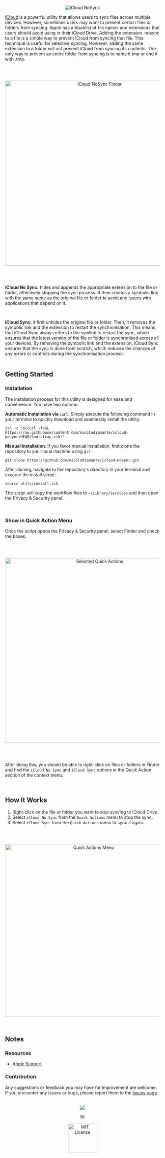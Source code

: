 <p align="center">
  <picture>
    <source media="(prefers-color-scheme: dark)" srcset="https://github.com/nicolodiamante/icloud-nosync/assets/48920263/8c37ca97-ebd7-41dd-9ce2-f362c8fedb5a" draggable="false" ondragstart="return false;" alt="iCloud NoSync" title="iCloud NoSync" />
    <img src="https://github.com/nicolodiamante/icloud-nosync/assets/48920263/7252ce73-8f3b-4d70-8168-066b610148ae" draggable="false" ondragstart="return false; "alt="iCloud NoSync" title="iCloud NoSync" />
  </picture>
</p>

[iCloud][apple-icloud] is a powerful utility that allows users to sync files across multiple devices. However, sometimes users may want to prevent certain files or folders from syncing. Apple has a blacklist of file names and extensions that users should avoid using in their iCloud Drive. Adding the extension .nosync to a file is a simple way to prevent iCloud from syncing that file. This technique is useful for selective syncing. However, adding the same extension to a folder will not prevent iCloud from syncing its contents. The only way to prevent an entire folder from syncing is to name it tmp or end it with .tmp.

<br><br>

<p align="center">
  <picture>
    <source media="(prefers-color-scheme: dark)" srcset="https://github.com/nicolodiamante/icloud-nosync/assets/48920263/a1e57d3d-ec4d-485c-bfaa-54e4dc74e722" draggable="false" ondragstart="return false;" alt="iCloud NoSync Finder" title="iCloud NoSync Finder" />
    <img src="https://github.com/nicolodiamante/icloud-nosync/assets/48920263/79be16a5-25f2-4ec4-a503-2ba359d9adf5" draggable="false" ondragstart="return false; "alt="iCloud NoSync Finder" title="iCloud NoSync Finder" width="600px" />
  </picture>
</p>

<br><br>

**iCloud No Sync:** hides and appends the appropriate extension to the file or folder, effectively stopping the sync process. It then creates a symbolic link with the same name as the original file or folder to avoid any issues with applications that depend on it.

<br>

**iCloud Sync:** it first unhides the original file or folder. Then, it removes the symbolic link and the extension to restart the synchronisation. This means that iCloud Sync always refers to the symlink to restart the sync, which ensures that the latest version of the file or folder is synchronised across all your devices. By removing the symbolic link and the extension, iCloud Sync ensures that the sync is done from scratch, which reduces the chances of any errors or conflicts during the synchronisation process.<br><br>

## Getting Started

### Installation

The installation process for this utility is designed for ease and convenience. You have two options:

**Automatic Installation via `curl`**: Simply execute the following command in your terminal to quickly download and seamlessly install the utility:

```shell
zsh -c "$(curl -fsSL https://raw.githubusercontent.com/nicolodiamante/icloud-nosync/HEAD/bootstrap.zsh)"
```

**Manual Installation**: If you favor manual installation, first clone the repository to your local machine using `git`:

```shell
git clone https://github.com/nicolodiamante/icloud-nosync.git
```

After cloning, navigate to the repository's directory in your terminal and execute the install script:

```shell
source utils/install.zsh
```

The script will copy the workflow files to `~/Library/Services` and then open the Privacy & Security panel.

<br>

### Show in Quick Action Menu

Once the script opens the Privacy & Security panel, select Finder and check the boxes:

<br><br>

<p align="center">
  <picture>
    <img src="https://github.com/nicolodiamante/icloud-nosync/assets/48920263/5a70657b-9fbf-40b2-b0f2-ade24e2c9b6c" draggable="false" ondragstart="return false;" alt="Selected Quick Actions" title="Selected Quick Actions" width="600px" />
  </picture>
</p>

<br><br>

After doing this, you should be able to right-click on files or folders in Finder and find the `iCloud No Sync` and `iCloud Sync` options in the Quick Action section of the context menu.

<br>

## How It Works

1. Right-click on the file or folder you want to stop syncing to iCloud Drive.
2. Select `iCloud No Sync` from the `Quick Actions` menu to stop the sync.
3. Select `iCloud Sync` from the `Quick Actions` menu to sync it again.

<br><br>

<p align="center">
  <picture>
    <source media="(prefers-color-scheme: dark)" srcset="https://github.com/nicolodiamante/icloud-nosync/assets/48920263/463b58e5-b7bc-4183-80d6-818b6464e23e" draggable="false" ondragstart="return false;" alt="Quick Actions Menu" title="Quick Actions Menu" />
    <img src="https://github.com/nicolodiamante/icloud-nosync/assets/48920263/ebe5533b-43c7-406a-a8b5-c9f0a2411711" draggable="false" ondragstart="return false; "alt="Quick Actions Menu" title="Quick Actions Menu" width="560px" />
  </picture>
</p>

<br>

## Notes

### Resources

- [Apple Support][apple-guide]

### Contribution

Any suggestions or feedback you may have for improvement are welcome. If you encounter any issues or bugs, please report them to the [issues page][issues].
<br><br>

<p align="center">
  <picture>
    <img src="https://github.com/nicolodiamante/icloud-nosync/assets/48920263/82fd2d06-9e57-47fc-8f07-8d8b5a728a97" draggable="false" ondragstart="return false;" /></>
  </picture>
</p>

<p align="center">
  <a href="https://nicolodiamante.com" target="_blank">
    <img src="https://github.com/nicolodiamante/icloud-nosync/assets/48920263/aa3768d1-9434-4a15-9d01-1b0c984ccb0f" draggable="false" ondragstart="return false;" alt="Nicol&#242; Diamante Portfolio" title="Nicol&#242; Diamante" width="17px" />
  </a>
</p>

<p align="center">
  <picture>
    <source media="(prefers-color-scheme: dark)" srcset="https://github.com/nicolodiamante/icloud-nosync/assets/48920263/b407493d-679c-4b7a-b024-e07701700a14" draggable="false" ondragstart="return false;" alt="MIT License" title="MIT License" />
    <img src="https://github.com/nicolodiamante/icloud-nosync/assets/48920263/1c9f157c-7f5d-444f-8c73-dff70c191260" draggable="false" ondragstart="return false; "alt="MIT License" title="MIT License" width="95px" />
  </picture>
</p>

<!-- Link labels: -->

[apple-icloud]: https://www.apple.com/icloud/
[apple-guide]: https://support.apple.com/guide/mac-help/get-file-folder-and-disk-information-on-mac-mchlp1774/11.0/mac/11.0
[issues]: https://github.com/nicolodiamante/icloud-nosync/issues
